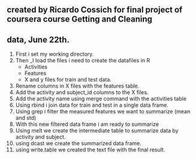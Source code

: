 ## created by Ricardo Cossich for final project of coursera course Getting and Cleaning
## data, June 22th.

1) First i set my working directory.
2) Then _I load the files i need to create the datafiles in R
    - Activities
    - Features
    - X and y files for train and test data.
3) Rename columns in X files with the features table.
4) Add the activity and subject_id columns to the X files.
5) Add the activity name using merge command with the activities table
6) Using rbind i join data for train and test in a single data frame.
7) Using grep i filter the measured features we want to summarize (mean and std)
8) With this new filtered data frame i am ready to summarize
9) Using melt we create the intermediate table to summarize data by activity and subject.
10) using dcast we create the summarized data frame.
11) using write.table we created the text file with the final result.

